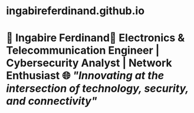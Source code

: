 # ingabireferdinand.github.io
# 🚀 Ingabire Ferdinand🌟   **Electronics &amp; Telecommunication Engineer | Cybersecurity Analyst | Network Enthusiast**    🌐 *"Innovating at the intersection of technology, security, and connectivity"*  
